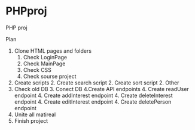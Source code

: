 # PHPproj
PHP proj

Plan    
1. Clone HTML pages and folders 
   1. Check LoginPage
   1. Check MainPage
   1. Check CSS 
   1. Check sourse project
2. Create scripts 
   2. Create search script
   2. Create sort script 
   2. Other 
3. Check old DB
   3. Conect DB
4.Create API endpoints
   4. Create readUser endpoint
   4. Create addInterest endpoint
   4. Create deleteInterest endpoint
   4. Create editInterest endpoint
   4. Create deletePerson endpoint
5. Unite all matireal
6. Finish project